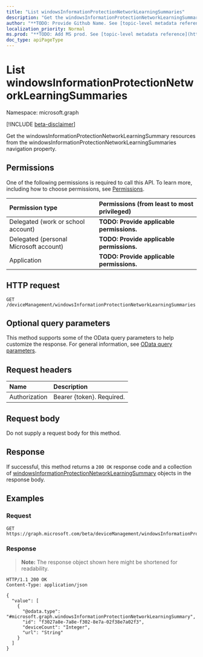 ```yaml
---
title: "List windowsInformationProtectionNetworkLearningSummaries"
description: "Get the windowsInformationProtectionNetworkLearningSummary resources from the windowsInformationProtectionNetworkLearningSummaries navigation property."
author: "**TODO: Provide Github Name. See [topic-level metadata reference](https://msgo.azurewebsites.net/add/document/guidelines/metadata.html#topic-level-metadata)**"
localization_priority: Normal
ms.prod: "**TODO: Add MS prod. See [topic-level metadata reference](https://msgo.azurewebsites.net/add/document/guidelines/metadata.html#topic-level-metadata)**"
doc_type: apiPageType
---
```


# List windowsInformationProtectionNetworkLearningSummaries
Namespace: microsoft.graph

[!INCLUDE [beta-disclaimer](../../includes/beta-disclaimer.md)]

Get the windowsInformationProtectionNetworkLearningSummary resources from the windowsInformationProtectionNetworkLearningSummaries navigation property.

## Permissions
One of the following permissions is required to call this API. To learn more, including how to choose permissions, see [Permissions](/graph/permissions-reference).

|Permission type|Permissions (from least to most privileged)|
|:---|:---|
|Delegated (work or school account)|**TODO: Provide applicable permissions.**|
|Delegated (personal Microsoft account)|**TODO: Provide applicable permissions.**|
|Application|**TODO: Provide applicable permissions.**|

## HTTP request

<!-- {
  "blockType": "ignored"
}
-->
``` http
GET /deviceManagement/windowsInformationProtectionNetworkLearningSummaries
```

## Optional query parameters
This method supports some of the OData query parameters to help customize the response. For general information, see [OData query parameters](/graph/query-parameters).

## Request headers
|Name|Description|
|:---|:---|
|Authorization|Bearer {token}. Required.|

## Request body
Do not supply a request body for this method.

## Response

If successful, this method returns a `200 OK` response code and a collection of [windowsInformationProtectionNetworkLearningSummary](../resources/windowsinformationprotectionnetworklearningsummary.md) objects in the response body.

## Examples

### Request
<!-- {
  "blockType": "request",
  "name": "list_windowsinformationprotectionnetworklearningsummary"
}
-->
``` http
GET https://graph.microsoft.com/beta/deviceManagement/windowsInformationProtectionNetworkLearningSummaries
```


### Response
>**Note:** The response object shown here might be shortened for readability.
<!-- {
  "blockType": "response",
  "truncated": true,
  "@odata.type": "Collection(microsoft.graph.windowsInformationProtectionNetworkLearningSummary)"
}
-->
``` http
HTTP/1.1 200 OK
Content-Type: application/json

{
  "value": [
    {
      "@odata.type": "#microsoft.graph.windowsInformationProtectionNetworkLearningSummary",
      "id": "f3027a8e-7a8e-f302-8e7a-02f38e7a02f3",
      "deviceCount": "Integer",
      "url": "String"
    }
  ]
}
```

